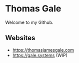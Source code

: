 # Thomas Gale
Welcome to my Github.

## Websites
 - https://thomasjamesgale.com
 - https://gale.systems (WIP)

